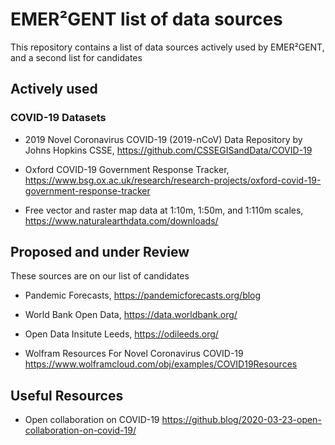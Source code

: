 # EMER²GENT list of data sources

This repository contains a list of data sources actively used by EMER²GENT, and a second list for candidates

## Actively used

### COVID-19 Datasets

* 2019 Novel Coronavirus COVID-19 (2019-nCoV) Data Repository by Johns Hopkins CSSE, https://github.com/CSSEGISandData/COVID-19

* Oxford COVID-19 Government Response Tracker, https://www.bsg.ox.ac.uk/research/research-projects/oxford-covid-19-government-response-tracker

* Free vector and raster map data at 1:10m, 1:50m, and 1:110m scales, https://www.naturalearthdata.com/downloads/

## Proposed and under Review

These sources are on our list of candidates

* Pandemic Forecasts, https://pandemicforecasts.org/blog

* World Bank Open Data, https://data.worldbank.org/

* Open Data Insitute Leeds, https://odileeds.org/

* Wolfram Resources For Novel Coronavirus COVID-19 https://www.wolframcloud.com/obj/examples/COVID19Resources

## Useful Resources

* Open collaboration on COVID-19 https://github.blog/2020-03-23-open-collaboration-on-covid-19/